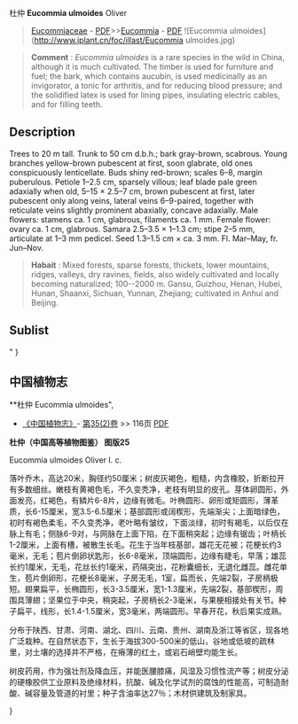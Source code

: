 杜仲 **Eucommia ulmoides** Oliver

> [Eucommiaceae](http://www.iplant.cn/info/Eucommiaceae?t=foc) - [PDF](http://www.iplant.cn/foc/pdf/Eucommiaceae.pdf)>>[Eucommia](http://www.iplant.cn/info/Eucommia?t=foc) - [PDF](http://www.iplant.cn/foc/pdf/Eucommia.pdf)
![Eucommia ulmoides](http://www.iplant.cn/foc/illast/Eucommia ulmoides.jpg)

> **Comment** : 
> *Eucommia ulmoides* is a rare species in the wild in China, although it is much cultivated. The timber is used for furniture and fuel; the bark, which contains aucubin, is used medicinally as an invigorator, a tonic for arthritis, and for reducing blood pressure; and the solidified latex is used for lining pipes, insulating electric cables, and for filling teeth.

## Description

Trees to 20 m tall. Trunk to 50 cm d.b.h.; bark gray-brown, scabrous. Young branches yellow-brown pubescent at first, soon glabrate, old ones conspicuously lenticellate. Buds shiny red-brown; scales 6–8, margin puberulous. Petiole 1–2.5 cm, sparsely villous; leaf blade pale green adaxially when old, 5–15 × 2.5–7 cm, brown pubescent at first, later pubescent only along veins, lateral veins 6–9-paired, together with reticulate veins slightly prominent abaxially, concave adaxially. Male flowers: stamens ca. 1 cm, glabrous, filaments ca. 1 mm. Female flower: ovary ca. 1 cm, glabrous. Samara 2.5–3.5 × 1–1.3 cm; stipe 2–5 mm, articulate at 1–3 mm pedicel. Seed 1.3–1.5 cm × ca. 3 mm. Fl. Mar–May, fr. Jun–Nov.

> **Habait** : 
> Mixed forests, sparse forests, thickets, lower mountains, ridges, valleys, dry ravines, fields, also widely cultivated and locally becoming naturalized; 100--2000 m. Gansu, Guizhou, Henan, Hubei, Hunan, Shaanxi, Sichuan, Yunnan, Zhejiang; cultivated in Anhui and Beijing.

## Sublist
"
}
## 中国植物志

**杜仲 Eucommia ulmoides",

* [《中国植物志》](http://www.iplant.cn/frps)- [第35(2)卷](http://www.iplant.cn/frps/vol/35(2)) >> 116页 [PDF](http://www.iplant.cn/frps/pdf/35(2)/116.PDF)

**杜仲（中国高等植物图鉴） 图版25**

Eucommia ulmoides Oliver l. c.

落叶乔木，高达20米，胸径约50厘米；树皮灰褐色，粗糙，内含橡胶，折断拉开有多数细丝。嫩枝有黄褐色毛，不久变秃净，老枝有明显的皮孔。芽体卵圆形，外面发亮，红褐色，有鳞片6-8片，边缘有微毛。叶椭圆形、卵形或矩圆形，薄革质，长6-15厘米，宽3.5-6.5厘米；基部圆形或阔楔形，先端渐尖；上面暗绿色，初时有褐色柔毛，不久变秃净，老叶略有皱纹，下面淡绿，初时有褐毛，以后仅在脉上有毛；侧脉6-9对，与网脉在上面下陷，在下面稍突起；边缘有锯齿；叶柄长1-2厘米，上面有槽，被散生长毛。花生于当年枝基部，雄花无花被；花梗长约3毫米，无毛；苞片倒卵状匙形，长6-8毫米，顶端圆形，边缘有睫毛，早落；雄蕊长约1厘米，无毛，花丝长约1毫米，药隔突出，花粉囊细长，无退化雌蕊。雌花单生，苞片倒卵形，花梗长8毫米，子房无毛，1室，扁而长，先端2裂，子房柄极短。翅果扁平，长椭圆形，长3-3.5厘米，宽1-1.3厘米，先端2裂，基部楔形，周围具薄翅；坚果位于中央，稍突起，子房柄长2-3毫米，与果梗相接处有关节。种子扁平，线形，长1.4-1.5厘米，宽3毫米，两端圆形。早春开花，秋后果实成熟。

分布于陕西、甘肃、河南、湖北、四川、云南、贵州、湖南及浙江等省区，现各地广泛栽种。在自然状态下，生长于海拔300-500米的低山，谷地或低坡的疏林里，对土壤的选择并不严格，在瘠薄的红土，或岩石峭壁均能生长。

树皮药用，作为强壮剂及降血压，并能医腰膝痛，风湿及习惯性流产等；树皮分泌的硬橡胶供工业原料及绝缘材料，抗酸、碱及化学试剂的腐蚀的性能高，可制造耐酸、碱容量及管道的衬里；种子含油率达27％；木材供建筑及制家具。

}